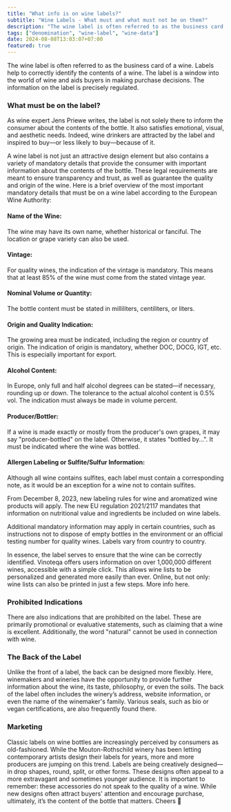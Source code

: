 ```yaml
---
title: "What info is on wine labels?"
subtitle: "Wine Labels - What must and what must not be on them?"
description: "The wine label is often referred to as the business card of a wine. Labels help to correctly identify the contents of a wine. The label is a window into the world of wine and aids buyers in making purchase decisions."
tags: ["denomination", "wine-label", "wine-data"]
date: 2024-08-08T13:03:07+07:00
featured: true
---
```


The wine label is often referred to as the business card of a wine. Labels help to correctly identify the contents of a wine. The label is a window into the world of wine and aids buyers in making purchase decisions. The information on the label is precisely regulated.

### What must be on the label?

As wine expert Jens Priewe writes, the label is not solely there to inform the consumer about the contents of the bottle. It also satisfies emotional, visual, and aesthetic needs. Indeed, wine drinkers are attracted by the label and inspired to buy—or less likely to buy—because of it.

A wine label is not just an attractive design element but also contains a variety of mandatory details that provide the consumer with important information about the contents of the bottle. These legal requirements are meant to ensure transparency and trust, as well as guarantee the quality and origin of the wine. Here is a brief overview of the most important mandatory details that must be on a wine label according to the European Wine Authority:

#### Name of the Wine:

The wine may have its own name, whether historical or fanciful. The location or grape variety can also be used.

#### Vintage:

For quality wines, the indication of the vintage is mandatory. This means that at least 85% of the wine must come from the stated vintage year.

#### Nominal Volume or Quantity:

The bottle content must be stated in milliliters, centiliters, or liters.

#### Origin and Quality Indication:

The growing area must be indicated, including the region or country of origin. The indication of origin is mandatory, whether DOC, DOCG, IGT, etc. This is especially important for
export.

#### Alcohol Content:

In Europe, only full and half alcohol degrees can be stated—if necessary, rounding up or down. The tolerance to the actual alcohol content is 0.5% vol. The indication must always be
made in volume percent.

#### Producer/Bottler:

If a wine is made exactly or mostly from the producer's own grapes, it may say "producer-bottled" on the label. Otherwise, it states "bottled by...". It must be indicated where the wine
was bottled.

#### Allergen Labeling or Sulfite/Sulfur Information:

Although all wine contains sulfites, each label must contain a corresponding note, as it would be an exception for a wine not to contain sulfites.

From December 8, 2023, new labeling rules for wine and aromatized wine products will apply. The new EU regulation 2021/2117 mandates that information on nutritional value and ingredients be included on wine labels.

Additional mandatory information may apply in certain countries, such as instructions not to dispose of empty bottles in the environment or an official testing number for quality wines. Labels vary from country to country.

In essence, the label serves to ensure that the wine can be correctly identified. Vinoteqa offers users information on over 1,000,000 different wines, accessible with a simple click. This allows wine lists to be personalized and generated more easily than ever. Online, but not only: wine lists can also be printed in just a few steps. More info here.

### Prohibited Indications

There are also indications that are prohibited on the label. These are primarily promotional or evaluative statements, such as claiming that a wine is excellent. Additionally, the word "natural" cannot be used in connection with wine.

### The Back of the Label

Unlike the front of a label, the back can be designed more flexibly. Here, winemakers and wineries have the opportunity to provide further information about the wine, its taste, philosophy, or even the soils. The back of the label often includes the winery’s address, website information, or even the name of the winemaker's family. Various seals, such as bio or vegan certifications, are also frequently found there.

### Marketing

Classic labels on wine bottles are increasingly perceived by consumers as old-fashioned. While the Mouton-Rothschild winery has been letting contemporary artists design their labels for years, more and more producers are jumping on this trend. Labels are being creatively designed—in drop shapes, round, split, or other forms. These designs often appeal to a more extravagant and sometimes younger audience. It is important to remember: these accessories do not speak to the quality of a wine.
While new designs often attract buyers' attention and encourage purchase, ultimately, it’s the content of the bottle that matters. Cheers 🍷
